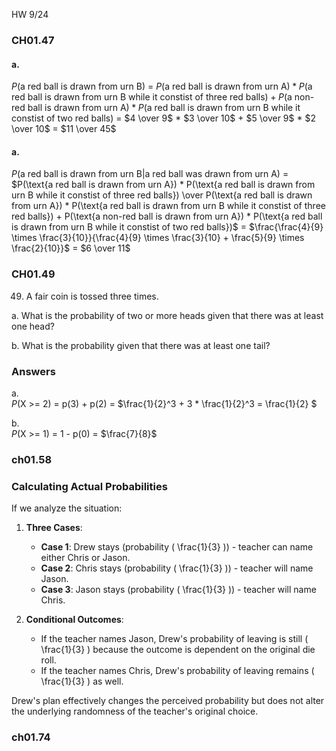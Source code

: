 HW 9/24
### CH01.47
#### a.
$P(\text{a red ball is drawn from urn B})$ =
$P(\text{a red ball is drawn from urn A}) * P(\text{a red ball is drawn from urn B while it constist of three red balls}) + P(\text{a non-red ball is drawn from urn A}) * P(\text{a red ball is drawn from urn B while it constist of two red balls})$ =
$4 \over 9$ * $3 \over 10$ + $5 \over 9$ * $2 \over 10$ = $11 \over 45$

#### a.
$P(\text{a red ball is drawn from urn B|a red ball was drawn from urn A})$ = 
$P(\text{a red ball is drawn from urn A}) * P(\text{a red ball is drawn from urn B while it constist of three red balls}) \over P(\text{a red ball is drawn from urn A}) * P(\text{a red ball is drawn from urn B while it constist of three red balls}) + P(\text{a non-red ball is drawn from urn A}) * P(\text{a red ball is drawn from urn B while it constist of two red balls})$ =
$\frac{\frac{4}{9} \times \frac{3}{10}}{\frac{4}{9} \times \frac{3}{10} + \frac{5}{9} \times \frac{2}{10}}$ = $6 \over 11$


### CH01.49

49. A fair coin is tossed three times.

a. What is the probability of two or more heads given that there was at least one
head?

b. What is the probability given that there was at least one tail?


### Answers

a.   
   $P(\text{X >= 2})$ = p(3) + p(2) = $\frac{1}{2}^3 + 3 * \frac{1}{2}^3 = \frac{1}{2} $
  
b.  
   $P(\text{X >= 1})$ = 1 - p(0) = $\frac{7}{8}$

### ch01.58

### Calculating Actual Probabilities

If we analyze the situation:

1. **Three Cases**:
   - **Case 1**: Drew stays (probability \( \frac{1}{3} \)) - teacher can name either Chris or Jason.
   - **Case 2**: Chris stays (probability \( \frac{1}{3} \)) - teacher will name Jason.
   - **Case 3**: Jason stays (probability \( \frac{1}{3} \)) - teacher will name Chris.

2. **Conditional Outcomes**:
   - If the teacher names Jason, Drew's probability of leaving is still \( \frac{1}{3} \) because the outcome is dependent on the original die roll.
   - If the teacher names Chris, Drew's probability of leaving remains \( \frac{1}{3} \) as well.

Drew's plan effectively changes the perceived probability but does not alter the underlying randomness of the teacher's original choice.

### ch01.74
